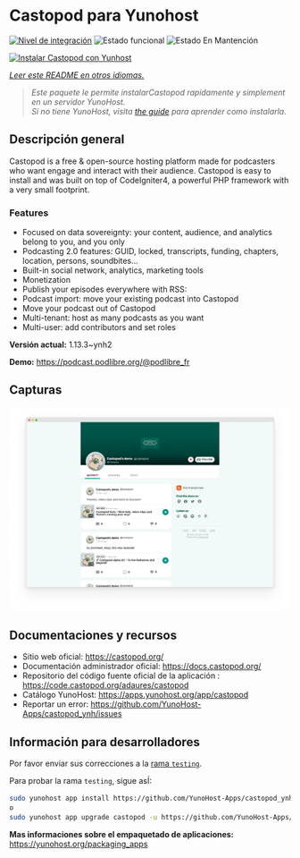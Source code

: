 <!--
Este archivo README esta generado automaticamente<https://github.com/YunoHost/apps/tree/master/tools/readme_generator>
No se debe editar a mano.
-->

# Castopod para Yunohost

[![Nivel de integración](https://apps.yunohost.org/badge/integration/castopod)](https://ci-apps.yunohost.org/ci/apps/castopod/)
![Estado funcional](https://apps.yunohost.org/badge/state/castopod)
![Estado En Mantención](https://apps.yunohost.org/badge/maintained/castopod)

[![Instalar Castopod con Yunhost](https://install-app.yunohost.org/install-with-yunohost.svg)](https://install-app.yunohost.org/?app=castopod)

*[Leer este README en otros idiomas.](./ALL_README.md)*

> *Este paquete le permite instalarCastopod rapidamente y simplement en un servidor YunoHost.*  
> *Si no tiene YunoHost, visita [the guide](https://yunohost.org/install) para aprender como instalarla.*

## Descripción general

Castopod is a free & open-source hosting platform made for podcasters who want engage and interact with their audience.
Castopod is easy to install and was built on top of CodeIgniter4, a powerful PHP framework with a very small footprint.


### Features

- Focused on data sovereignty: your content, audience, and analytics belong to you, and you only
- Podcasting 2.0 features: GUID, locked, transcripts, funding, chapters, location, persons, soundbites…
- Built-in social network, analytics, marketing tools
- Monetization
- Publish your episodes everywhere with RSS:
- Podcast import: move your existing podcast into Castopod
- Move your podcast out of Castopod
- Multi-tenant: host as many podcasts as you want
- Multi-user: add contributors and set roles

**Versión actual:** 1.13.3~ynh2

**Demo:** <https://podcast.podlibre.org/@podlibre_fr>

## Capturas

![Captura de Castopod](./doc/screenshots/screenshot.png)

## Documentaciones y recursos

- Sitio web oficial: <https://castopod.org/>
- Documentación administrador oficial: <https://docs.castopod.org/>
- Repositorio del código fuente oficial de la aplicación : <https://code.castopod.org/adaures/castopod>
- Catálogo YunoHost: <https://apps.yunohost.org/app/castopod>
- Reportar un error: <https://github.com/YunoHost-Apps/castopod_ynh/issues>

## Información para desarrolladores

Por favor enviar sus correcciones a la [rama `testing`](https://github.com/YunoHost-Apps/castopod_ynh/tree/testing).

Para probar la rama `testing`, sigue asÍ:

```bash
sudo yunohost app install https://github.com/YunoHost-Apps/castopod_ynh/tree/testing --debug
o
sudo yunohost app upgrade castopod -u https://github.com/YunoHost-Apps/castopod_ynh/tree/testing --debug
```

**Mas informaciones sobre el empaquetado de aplicaciones:** <https://yunohost.org/packaging_apps>
